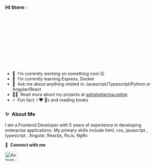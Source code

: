 ### Hi there <a href="https://www.ashishsharma.online/"><img src="https://media.giphy.com/media/hvRJCLFzcasrR4ia7z/giphy.gif" width="5%"></a>

- 🔭 &nbsp;I’m currently working on something cool :wink:
- 🌱 &nbsp;I’m currently learning Express, Docker
- 💬 &nbsp;Ask me about anything related to Javascript/Typescript/Python or Angular/React
- 👨‍💻 &nbsp;Read more about my projects at [ashishsharma.online](https://www.ashishsharma.online)
- ⚡ &nbsp;Fun fact: I :heart: :dog:s and reading books


### ✨&nbsp; About Me

I am a Frontend Developer with 5 years of experience in developing enterprise applications.
My primary skills include html, css, javascript , typescript , Angular, Reactjs, RxJs, NgRx.

🔗 &nbsp;**Connect with me**
<p align="left">

<a href="https://www.linkedin.com/in/ashish-sharma-996600/" target="blank"><img align="center" src="https://raw.githubusercontent.com/rahuldkjain/github-profile-readme-generator/master/src/images/icons/Social/linked-in-alt.svg" alt="Ashish Sharma" height="30" width="40" /></a>
